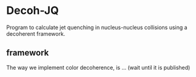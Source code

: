 # Decoh-JQ
Program to calculate jet quenching in nucleus-nucleus collisions using a decoherent framework.

## framework
The way we implement color decoherence, is ... (wait until it is published)